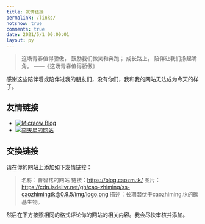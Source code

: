 ```yaml
---
title: 友情链接
permalink: /links/
notshow: true
comments: true
date: 2021/5/1 00:00:01
layout: py
---
```


> 这场青春值得骄傲，
> 鼓励我们微笑和奔跑；
>成长路上，
>陪伴让我们扬起嘴角。
>      ——《这场青春值得骄傲》

感谢这些陪伴着或陪伴过我的朋友们，没有你们，我和我的网站无法成为今天的样子。

## 友情链接

<!-- more -->

- [![Micraow Blog](https://cdn.jsdelivr.net/gh/Micraow/pics/favicon.png)](https://msblog.ml "Micraow Blog")
- [![李天星的网站](https://cdn.jsdelivr.net/gh/cao-zhiming/ss-caozhimingtk@0.9.3/img/litianxing-logo.png)](https://ltx1102.com "李天星的网站")

## 交换链接

请在你的网站上添加如下友情链接：

> 名称：曹智铭的网站
> 链接：https://blog.caozm.tk/
> 图片：https://cdn.jsdelivr.net/gh/cao-zhiming/ss-caozhimingtk@0.9.5/img/logo.png
> 描述：长期潜伏于caozhiming.tk的碳基生物。

然后在下方按照相同的格式评论你的网站的相关内容。我会尽快审核并添加。
